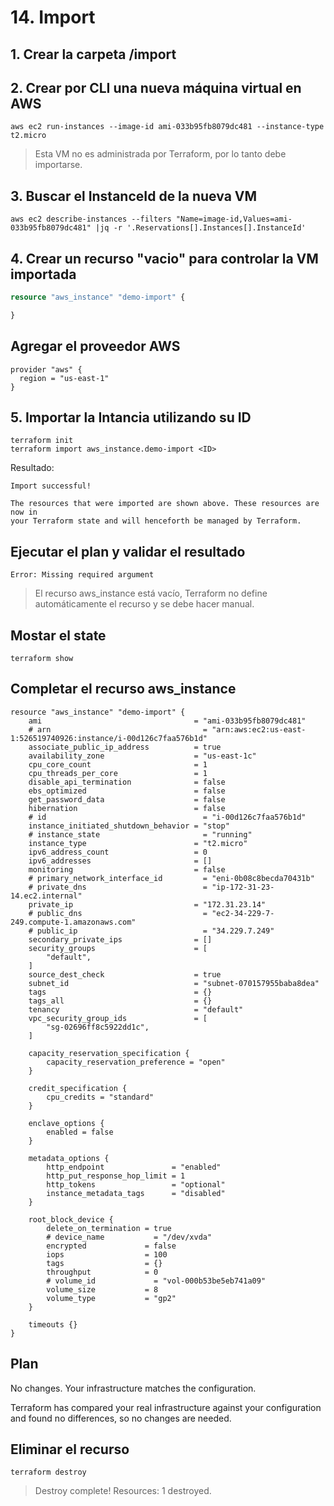 # 14. Import <!-- omit in TOC -->

## 1. Crear la carpeta /import

## 2. Crear por CLI una nueva máquina virtual en AWS
```vim
aws ec2 run-instances --image-id ami-033b95fb8079dc481 --instance-type t2.micro
```
> Esta VM no es administrada por Terraform, por lo tanto debe importarse.

## 3. Buscar el InstanceId de la nueva VM
```vim
aws ec2 describe-instances --filters "Name=image-id,Values=ami-033b95fb8079dc481" |jq -r '.Reservations[].Instances[].InstanceId'
```

## 4. Crear un recurso "vacio" para controlar la VM importada
```tf
resource "aws_instance" "demo-import" {

}
```

## Agregar el proveedor AWS
```vim
provider "aws" {
  region = "us-east-1"
}
```

## 5. Importar la Intancia utilizando su ID
```vim
terraform init
terraform import aws_instance.demo-import <ID>
```

Resultado:
```vim
Import successful!

The resources that were imported are shown above. These resources are now in
your Terraform state and will henceforth be managed by Terraform.
```

## Ejecutar el plan y validar el resultado
```vim
Error: Missing required argument
```
> El recurso aws_instance está vacío, Terraform no define automáticamente el recurso y se debe hacer manual.

## Mostar el state
```vim
terraform show
```

## Completar el recurso aws_instance
```vim
resource "aws_instance" "demo-import" {
    ami                                  = "ami-033b95fb8079dc481"
    # arn                                  = "arn:aws:ec2:us-east-1:526519740926:instance/i-00d126c7faa576b1d"
    associate_public_ip_address          = true
    availability_zone                    = "us-east-1c"
    cpu_core_count                       = 1
    cpu_threads_per_core                 = 1
    disable_api_termination              = false
    ebs_optimized                        = false
    get_password_data                    = false
    hibernation                          = false
    # id                                   = "i-00d126c7faa576b1d"
    instance_initiated_shutdown_behavior = "stop"
    # instance_state                       = "running"
    instance_type                        = "t2.micro"
    ipv6_address_count                   = 0
    ipv6_addresses                       = []
    monitoring                           = false
    # primary_network_interface_id         = "eni-0b08c8becda70431b"
    # private_dns                          = "ip-172-31-23-14.ec2.internal"
    private_ip                           = "172.31.23.14"
    # public_dns                           = "ec2-34-229-7-249.compute-1.amazonaws.com"
    # public_ip                            = "34.229.7.249"
    secondary_private_ips                = []
    security_groups                      = [
        "default",
    ]
    source_dest_check                    = true
    subnet_id                            = "subnet-070157955baba8dea"
    tags                                 = {}
    tags_all                             = {}
    tenancy                              = "default"
    vpc_security_group_ids               = [
        "sg-02696ff8c5922dd1c",
    ]

    capacity_reservation_specification {
        capacity_reservation_preference = "open"
    }

    credit_specification {
        cpu_credits = "standard"
    }

    enclave_options {
        enabled = false
    }

    metadata_options {
        http_endpoint               = "enabled"
        http_put_response_hop_limit = 1
        http_tokens                 = "optional"
        instance_metadata_tags      = "disabled"
    }

    root_block_device {
        delete_on_termination = true
        # device_name           = "/dev/xvda"
        encrypted             = false
        iops                  = 100
        tags                  = {}
        throughput            = 0
        # volume_id             = "vol-000b53be5eb741a09"
        volume_size           = 8
        volume_type           = "gp2"
    }

    timeouts {}
}

```

## Plan
No changes. Your infrastructure matches the configuration.

Terraform has compared your real infrastructure against your configuration and found no differences, so no changes are needed.

## Eliminar el recurso
```vim
terraform destroy
```
> Destroy complete! Resources: 1 destroyed.

